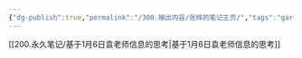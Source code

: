 ```yaml
---
{"dg-publish":true,"permalink":"/300.输出内容/张辉的笔记主页/","tags":"gardenEntry"}
---
```




[[200.永久笔记/基于1月6日袁老师信息的思考\|基于1月6日袁老师信息的思考]]